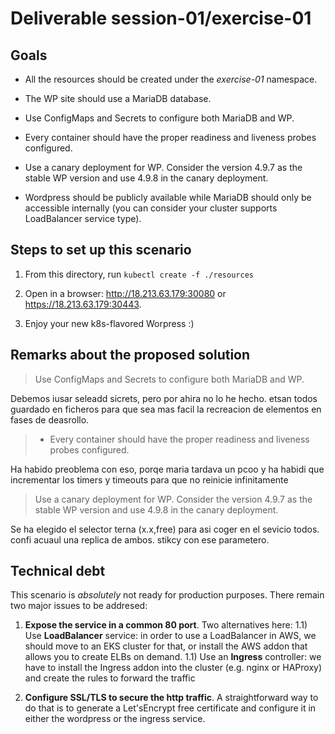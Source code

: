 
  # Deliverable session-01/exercise-01
  
  ## Goals
  
* All the resources should be created under the *exercise-01* namespace.

* The WP site should use a MariaDB database.

* Use ConfigMaps and Secrets to configure both MariaDB and WP.

* Every container should have the proper readiness and liveness probes configured.

* Use a canary deployment for WP. Consider the version 4.9.7 as the stable WP version and use 4.9.8 in the canary deployment.

* Wordpress should be publicly available while MariaDB should only be accessible internally (you can consider your cluster supports LoadBalancer service type).

  
## Steps to set up this scenario

1) From this directory, run `kubectl create -f ./resources`

2) Open in a browser:  http://18.213.63.179:30080 or  https://18.213.63.179:30443.

3) Enjoy your new k8s-flavored Worpress :)

## Remarks about the proposed solution

>Use ConfigMaps and Secrets to configure both MariaDB and WP.

Debemos iusar seleadd sicrets, pero por ahira no lo he hecho. etsan todos guardado en ficheros para que sea mas facil la recreacion de elementos en fases de deasrollo.


>* Every container should have the proper readiness and liveness probes configured.

Ha habido preoblema con eso, porqe maria tardava un pcoo y ha habidi que incrementar los timers y timeouts para que no reinicie infinitamente


>Use a canary deployment for WP. Consider the version 4.9.7 as the stable WP version and use 4.9.8 in the canary deployment.

Se ha elegido el selector terna (x.x,free) para asi coger en el sevicio todos. confi acuaul una replica de ambos.
stikcy con ese parametero.


## Technical debt
  
This scenario is *absolutely* not ready for production purposes. There remain two major issues to be addresed:

1) **Expose the service in a common 80 port**. Two alternatives here: 
	1.1) Use **LoadBalancer** service: in order to use a LoadBalancer in AWS, we should move to an EKS cluster for that, or install the AWS addon that allows you to create ELBs on demand.
	1.1) Use an **Ingress** controller: we have to install the Ingress addon into the cluster (e.g. nginx or HAProxy) and create the rules to forward the traffic

2) **Configure SSL/TLS to secure the http traffic**. A straightforward way to do that is to generate a Let'sEncrypt free certificate and configure it in either the wordpress or the ingress service.




